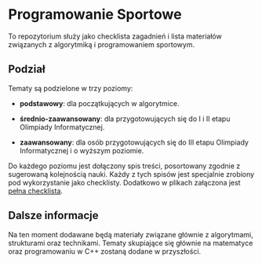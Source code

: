 # Programowanie Sportowe

To repozytorium służy jako checklista zagadnień i lista materiałów związanych z algorytmiką i programowaniem sportowym.

## Podział

Tematy są podzielone w trzy poziomy:

- **podstawowy**: dla początkujących w algorytmice.

- **średnio-zaawansowany**: dla przygotowujących się do I i II etapu Olimpiady Informatycznej.

- **zaawansowany**: dla osób przygotowujących się do III etapu Olimpiady Informatycznej i o wyższym poziomie.

Do każdego poziomu jest dołączony spis treści, posortowany zgodnie z sugerowaną kolejnością nauki.
Każdy z tych spisów jest specjalnie zrobiony pod wykorzystanie jako checklisty.
Dodatkowo w plikach załączona jest [pełna checklista](https://github.com/Matian37/programowanie-sportowe/blob/main/pelna_checklista.md).

## Dalsze informacje

Na ten moment dodawane będą materiały związane głównie z algorytmami, strukturami oraz technikami.
Tematy skupiające się głównie na matematyce oraz programowaniu w C++ zostaną dodane w przyszłości.
